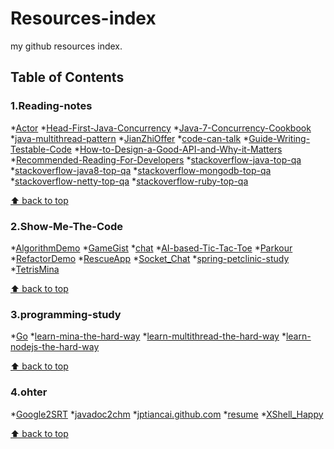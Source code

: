 # Resources-index
my github resources index.

## Table of Contents
### 1.Reading-notes

*[Actor]()
*[Head-First-Java-Concurrency]()
*[Java-7-Concurrency-Cookbook]()
*[java-multithread-pattern]()
*[JianZhiOffer]()
*[code-can-talk]()
*[Guide-Writing-Testable-Code]()
*[How-to-Design-a-Good-API-and-Why-it-Matters]()
*[Recommended-Reading-For-Developers]()
*[stackoverflow-java-top-qa]()
*[stackoverflow-java8-top-qa]()
*[stackoverflow-mongodb-top-qa]()
*[stackoverflow-netty-top-qa]()
*[stackoverflow-ruby-top-qa]()

[⬆ back to top](#table-of-contents)

### 2.Show-Me-The-Code

*[AlgorithmDemo]()
*[GameGist]()
*[chat]()
*[AI-based-Tic-Tac-Toe]()
*[Parkour]()
*[RefactorDemo]()
*[RescueApp]()
*[Socket_Chat]()
*[spring-petclinic-study]()
*[TetrisMina]()

[⬆ back to top](#table-of-contents)

### 3.programming-study

*[Go]()
*[learn-mina-the-hard-way]()
*[learn-multithread-the-hard-way]()
*[learn-nodejs-the-hard-way]()

[⬆ back to top](#table-of-contents)

### 4.ohter

*[Google2SRT]()
*[javadoc2chm]()
*[jptiancai.github.com]()
*[resume]()
*[XShell_Happy]()

[⬆ back to top](#table-of-contents)
